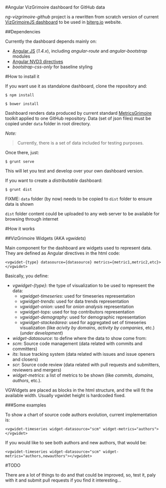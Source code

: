 #Angular VizGrimoire dashboard for GitHub data

_ng-vizgrimoire-github_ project is a rewritten from scratch version of current [VizGrimoireJS dashboard](https://github.com/VizGrimoire/VizGrimoireJS)
to be used in [biterg.io](http://biterg.io) website.

##Dependencies

Currently the dashboard depends mainly on:

* [Angular JS](https://angularjs.org/) (_1.4.x_), including _angular-route_ and _angular-bootstrap_ modules
* [Angular NVD3 directives](https://cmaurer.github.io/angularjs-nvd3-directives/)
* _bootstrap-css-only_ for baseline styling

#How to install it

If you want use it as standalone dashboard, clone the repository and:

```
$ npm install

$ bower install
```

Dashboard renders data produced by current standard [MetricsGrimoire](http://metricsgrimoire.github.io) toolkit applied to one GitHub repository. Data (set of json files) must be copied under `data` folder in root directory.

*Note:*
> Currently, there is a set of data included for testing purposes.

Once there, just:

```
$ grunt serve
```

This will let you test and develop over your own dashboard version.

If you want to create a _distributable_ dashboard:

```
$ grunt dist
```

FIXME: `data` folder (by now) needs to be copied to `dist` folder to ensure data is shown

`dist` folder content could be uploaded to any web server to be available for browsing through internet

#How it works

##VizGrimoire Widgets (AKA _vgwidets_)

Main component for the dashboard are widgets used to represent data. They are defined as Angular directives in the html code:

```<vgwidet-{type} datasource={datasource} metrics={metric1,metric2,etc}></vgwidet>```

Basically, you define:

* *vgwidget-{type}*: the type of visualization to be used to represent the data:
  * *vgwidget-timeseries*: used for timeseries representation
  * *vgwidget-trends*: used for data trends representation
  * *vgwidget-onion*: used for _onion analysis_ representation
  * *vgwidget-tops*: used for top contributors representation
  * *vgwidget-demography*: used for demographic representation
  * *vgwidget-stackedarea*: used for aggregated set of timeseries visualization (like _acivity by domains_, _activity by companies_, etc.) (_under development_)
* *widget-datasource*: to define where the data to show come from:
 * *scm*: Source code management (data related with commits and committers)
 * *its*: Issue tracking system (data related with issues and issue openers and closers)
 * *scr*: Source code review (data related with pull requests and submitters, reviewers and mergers)
* *widget-metrics*: a list of metrics to be shown (like _commits_, _domains_, _authors_, etc.).

VGWidgets are placed as blocks in the html structure, and the will fit the available width. Usually vgwidet height is hardcoded fixed.

###Some examples

To show a chart of source code authors evolution, current implementation is:

```<vgwidet-timeseries widget-datasource="scm" widget-metrics="authors"></vgwidet>```

If you would like to see both authors and new authors, that would be:

```<vgwidet-timeseries widget-datasource="scm" widget-metrics="authors,newauthors"></vgwidet>```

#TODO

There are a lot of things to do and that could be improved, so, test it, paly with it and submit pull requests if you find it interesting...
